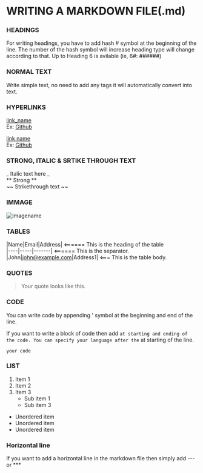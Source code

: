 # WRITING A MARKDOWN FILE(.md)

### HEADINGS
For writing headings, you have to add hash # symbol at the beginning of the line. The number of the hash symbol will increase heading type will change according to that.
Up to Heading 6 is avilable (ie, 6#: ######)

### NORMAL TEXT
Write simple text, no need to add any tags it will automatically convert into text.

### HYPERLINKS
[link_name](targetURL)<br />
Ex: [Github](https://www.github.com)

[link name](targetURL "Link title")<br />
Ex: [Github](https://www.github.com "Github home")

### STRONG, ITALIC & SRTIKE THROUGH TEXT
_ Italic text here _ <br />
** Strong ** <br />
~~ Strikethrough text ~~ <br />

### IMMAGE
![imagename](TargetUrl)

### TABLES
|Name|Email|Address|      <====== This is the heading of the table <br />
|----|-----|-------|      <====== This is the separator. <br />
 |John|john@example.com|Address1| <=== This is the table body. <br />

### QUOTES
>Your quote looks like this.

### CODE
You can write code by appending ' symbol at the beginning and end of the line. <br />

If you want to write a block of code then add ``` at starting and ending of the code.
You can specify your language after the ``` at starting of the line.
```Language
your code
```

### LIST
1. Item 1
2. Item 2
3. Item 3
   * Sub item 1
   * Sub item 3
* Unordered item
* Unordered item
* Unordered item

### Horizontal line
If you want to add a horizontal line in the markdown file then simply add --- or ***

